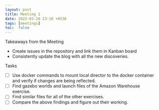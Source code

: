 ```yaml
---
layout: post
title: Meeting 1
date: 2022-03-28 23:18 +0530
tags: [meetings]
toc:  false
---
```

Takeaways from the Meeting

- Create issues in the repository and link them in Kanban board
- Consistently update the blog with all the new discoveries. 

Tasks

- [ ] Use docker commands to mount local director to the docker container and verify if changes are being reflected.
- [ ] Find gazebo worlds and launch files of the Amazon Warehouse exercise. 
- [ ] Find similar files for all of the other exercises. 
- [ ] Compare the above findings and figure out their working. 

